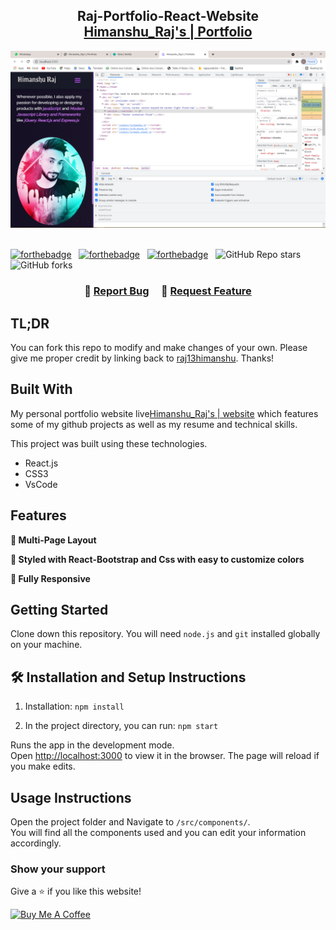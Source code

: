 <h2 align="center">
  Raj-Portfolio-React-Website <br/>
  <a href="https://raj-portfolio-react.netlify.app/" target="_blank">Himanshu_Raj's | Portfolio </a>
</h2>
<div align="center">
  <img alt="Demo" src="./Images/readme-img1.png" />
</div>

<br/>

<div center>

[![forthebadge](https://forthebadge.com/images/badges/built-with-love.svg)](https://forthebadge.com) &nbsp;
[![forthebadge](https://forthebadge.com/images/badges/made-with-javascript.svg)](https://forthebadge.com) &nbsp;
[![forthebadge](https://forthebadge.com/images/badges/open-source.svg)](https://forthebadge.com) &nbsp;
![GitHub Repo stars](https://img.shields.io/github/stars/raj13himanshu/raj-portfolio-react?color=red&logo=github&style=for-the-badge) &nbsp;
![GitHub forks](https://img.shields.io/github/forks/raj13himanshu/raj-portfolio-react?color=red&logo=github&style=for-the-badge)

</div>

<h3 align="center">
    🔹
    <a href="https://github.com/raj13himanshu/raj-portfolio-react/issues">Report Bug</a> &nbsp; &nbsp;
    🔹
    <a href="https://github.com/raj13himanshu/raj-portfolio-react/issues">Request Feature</a>
</h3>

## TL;DR

You can fork this repo to modify and make changes of your own. Please give me proper credit by linking back to [raj13himanshu](https://github.com/raj13himanshu/raj-portfolio-react
). Thanks!

## Built With

My personal portfolio website live<a href="https://raj-portfolio-react.netlify.app/" target="_blank">Himanshu_Raj's | website</a> which features some of my github projects as well as my resume and technical skills.<br/>

This project was built using these technologies.

- React.js
- CSS3
- VsCode

## Features

**📖 Multi-Page Layout**

**🎨 Styled with React-Bootstrap and Css with easy to customize colors**

**📱 Fully Responsive**

## Getting Started

Clone down this repository. You will need `node.js` and `git` installed globally on your machine.

## 🛠 Installation and Setup Instructions

1. Installation: `npm install`

2. In the project directory, you can run: `npm start`

Runs the app in the development mode.\
Open [http://localhost:3000](http://localhost:3000) to view it in the browser.
The page will reload if you make edits.

## Usage Instructions

Open the project folder and Navigate to `/src/components/`. <br/>
You will find all the components used and you can edit your information accordingly.

### Show your support

Give a ⭐ if you like this website!

<a href="https://p.paytm.me/xCTH/62290021" target="_blank"><img src="https://cdn.buymeacoffee.com/buttons/v2/default-violet.png" alt="Buy Me A Coffee" height= "60px" width= "217px" ></a>
